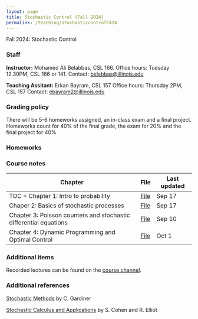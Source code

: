 ```yaml
---
layout: page
title: Stochastic Control (Fall 2024)
permalink: /teaching/stochasticcontrolFA24
---
```


Fall 2024: Stochastic Control

### Staff
**Instructor:** Mohamed Ali Belabbas, CSL 166.
Office hours: Tuesday 12.30PM, CSL 166 or 141.
Contact: belabbas@illinois.edu

**Teaching Assitant:** Erkan Bayram, CSL 157
Office hours: Thursday 2PM, CSL 157
Contact: ebayram2@illinois.edu


### Grading policy

There will be 5-6 homeworks assigned, an in-class exam and a final project. Homeworks count for 40% of the final grade, the exam for 20% and the final project for 40% 

### Homeworks

### Course notes

| Chapter    | File | Last updated|
| -------- | ------- | ------------|
| TOC + Chapter 1: Intro to probability | [File](https://uofi.box.com/s/idfy4hcpc9adtyy5qulokszrp15o2o5c) | Sep 17    |
|Chaper 2: Basics of stochastic processes | [File](https://uofi.box.com/s/ywarhixnm3id82kv4ea6u0y9z2nzwlb9) | Sep 17|
|Chapter 3: Poisson counters and stochastic differential equations | [File](https://uofi.box.com/s/plhhq4b65modt0yxv4wyuxd6lqmhentk) | Sep 10|
|Chapter 4: Dynamic Programming and Optimal Control | [File]([https://uofi.box.com/s/plhhq4b65modt0yxv4wyuxd6lqmhentk](https://uofi.box.com/s/9pgwhagt05vlxgxnqflcvggh8zhxjp51)) | Oct 1|
### Additional items

Recorded lectures can be found on the [course channel](https://mediaspace.illinois.edu/channel/ECE555+Stochastic+Control+Fall+24/355228162/subscribe).

### Additional references

[Stochastic Methods](https://link.springer.com/book/9783540707127) by C. Gardiner

[Stochastic Calculus and Applications](https://link.springer.com/book/10.1007/978-1-4939-2867-5) by S. Cohen and R. Elliot
